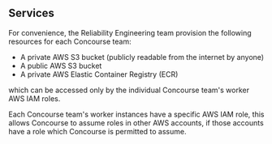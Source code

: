 ## Services

For convenience, the Reliability Engineering team provision the following
resources for each Concourse team:

- A private AWS S3 bucket (publicly readable from the internet by anyone)
- A public AWS S3 bucket
- A private AWS Elastic Container Registry (ECR)

which can be accessed only by the individual Concourse team's worker AWS IAM roles.

Each Concourse team's worker instances have a specific AWS IAM role, this
allows Concourse to assume roles in other AWS accounts, if those accounts have
a role which Concourse is permitted to assume.
